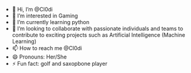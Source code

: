 - 👋 Hi, I’m @Cl0di
- 👀 I’m interested in Gaming
- 🌱 I’m currently learning python
- 💞️ I’m looking to collaborate with passionate individuals and teams to contribute to exciting projects such as Artificial Intelligence (Machine Learning)
- 📫 How to reach me @Cl0di
- 😄 Pronouns: Her/She
- ⚡ Fun fact: golf and saxopbone player

<!---
Cl0di/Cl0di is a ✨ special ✨ repository because its `README.md` (this file) appears on your GitHub profile.
You can click the Preview link to take a look at your changes.
--->
